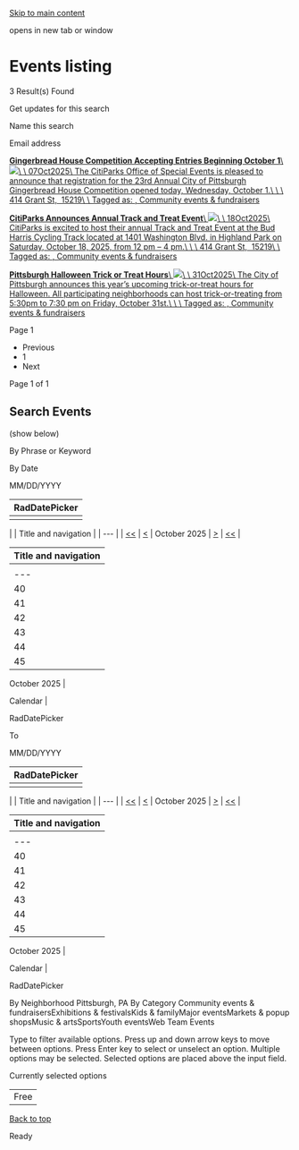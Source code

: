 [Skip to main content](https://www.pittsburghpa.gov/Events-directory#main-content)

opens in new tab or window

# Events listing

3 Result(s) Found

Get updates for this search

Name this search

Email address

[**Gingerbread House Competition Accepting Entries Beginning October 1**\\
![](https://www.pittsburghpa.gov/files/sharedassets/city/v/2/thumbs/gingerbread-comp.jpg?dimension=smallthumbnail&w=150&h=100)\\
\\
07Oct2025\\
The CitiParks Office of Special Events is pleased to announce that registration for the 23rd Annual City of Pittsburgh Gingerbread House Competition opened today, Wednesday, October 1.\\
\\
\\
414 Grant St,  15219\\
\\
Tagged as: , Community events & fundraisers](https://www.pittsburghpa.gov/Events-directory/Gingerbread-House-Competition-Accepting-Entries-Beginning-October-1)

[**CitiParks Announces Annual Track and Treat Event**\\
![](https://www.pittsburghpa.gov/files/sharedassets/city/v/1/thumbs/track-and-treat.jpg?dimension=smallthumbnail&w=150&h=100)\\
\\
18Oct2025\\
CitiParks is excited to host their annual Track and Treat Event at the Bud Harris Cycling Track located at 1401 Washington Blvd. in Highland Park on Saturday, October 18, 2025, from 12 pm – 4 pm.\\
\\
\\
414 Grant St,  15219\\
\\
Tagged as: , Community events & fundraisers](https://www.pittsburghpa.gov/Events-directory/CitiParks-Announces-Annual-Track-and-Treat-Event)

[**Pittsburgh Halloween Trick or Treat Hours**\\
![](https://www.pittsburghpa.gov/files/sharedassets/city/v/1/thumbs/trick-or-treat.png?dimension=smallthumbnail&w=150&h=100)\\
\\
31Oct2025\\
The City of Pittsburgh announces this year’s upcoming trick-or-treat hours for Halloween. All participating neighborhoods can host trick-or-treating from 5:30pm to 7:30 pm on Friday, October 31st.\\
\\
\\
Tagged as: , Community events & fundraisers](https://www.pittsburghpa.gov/Events-directory/Pittsburgh-Halloween-Trick-or-Treat-Hours)

Page 1

- Previous
- 1
- Next

Page 1 of 1

## Search Events

(show below)

By Phrase or Keyword

By Date

MM/DD/YYYY


| RadDatePicker |
| --- |
|  | [Open the calendar popup.](https://www.pittsburghpa.gov/Events-directory# "Open the calendar popup.")

| | Title and navigation |
| --- |
| [<<](https://www.pittsburghpa.gov/Events-directory# "<<") | [<](https://www.pittsburghpa.gov/Events-directory# "<") | October 2025 | [>](https://www.pittsburghpa.gov/Events-directory# ">") | [<<](https://www.pittsburghpa.gov/Events-directory# ">>") |

Title and navigation |
| --- |
| |  | S | M | T | W | T | F | S |
| --- | --- | --- | --- | --- | --- | --- | --- |
| 40 | [28](https://www.pittsburghpa.gov/Events-directory#) | [29](https://www.pittsburghpa.gov/Events-directory#) | [30](https://www.pittsburghpa.gov/Events-directory#) | [1](https://www.pittsburghpa.gov/Events-directory#) | [2](https://www.pittsburghpa.gov/Events-directory#) | [3](https://www.pittsburghpa.gov/Events-directory#) | [4](https://www.pittsburghpa.gov/Events-directory#) |
| 41 | [5](https://www.pittsburghpa.gov/Events-directory#) | [6](https://www.pittsburghpa.gov/Events-directory#) | [7](https://www.pittsburghpa.gov/Events-directory#) | [8](https://www.pittsburghpa.gov/Events-directory#) | [9](https://www.pittsburghpa.gov/Events-directory#) | [10](https://www.pittsburghpa.gov/Events-directory#) | [11](https://www.pittsburghpa.gov/Events-directory#) |
| 42 | [12](https://www.pittsburghpa.gov/Events-directory#) | [13](https://www.pittsburghpa.gov/Events-directory#) | [14](https://www.pittsburghpa.gov/Events-directory#) | [15](https://www.pittsburghpa.gov/Events-directory#) | [16](https://www.pittsburghpa.gov/Events-directory#) | [17](https://www.pittsburghpa.gov/Events-directory#) | [18](https://www.pittsburghpa.gov/Events-directory#) |
| 43 | [19](https://www.pittsburghpa.gov/Events-directory#) | [20](https://www.pittsburghpa.gov/Events-directory#) | [21](https://www.pittsburghpa.gov/Events-directory#) | [22](https://www.pittsburghpa.gov/Events-directory#) | [23](https://www.pittsburghpa.gov/Events-directory#) | [24](https://www.pittsburghpa.gov/Events-directory#) | [25](https://www.pittsburghpa.gov/Events-directory#) |
| 44 | [26](https://www.pittsburghpa.gov/Events-directory#) | [27](https://www.pittsburghpa.gov/Events-directory#) | [28](https://www.pittsburghpa.gov/Events-directory#) | [29](https://www.pittsburghpa.gov/Events-directory#) | [30](https://www.pittsburghpa.gov/Events-directory#) | [31](https://www.pittsburghpa.gov/Events-directory#) | [1](https://www.pittsburghpa.gov/Events-directory#) |
| 45 | [2](https://www.pittsburghpa.gov/Events-directory#) | [3](https://www.pittsburghpa.gov/Events-directory#) | [4](https://www.pittsburghpa.gov/Events-directory#) | [5](https://www.pittsburghpa.gov/Events-directory#) | [6](https://www.pittsburghpa.gov/Events-directory#) | [7](https://www.pittsburghpa.gov/Events-directory#) | [8](https://www.pittsburghpa.gov/Events-directory#) |

October 2025 |

Calendar |

RadDatePicker


To

MM/DD/YYYY


| RadDatePicker |
| --- |
|  | [Open the calendar popup.](https://www.pittsburghpa.gov/Events-directory# "Open the calendar popup.")

| | Title and navigation |
| --- |
| [<<](https://www.pittsburghpa.gov/Events-directory# "<<") | [<](https://www.pittsburghpa.gov/Events-directory# "<") | October 2025 | [>](https://www.pittsburghpa.gov/Events-directory# ">") | [<<](https://www.pittsburghpa.gov/Events-directory# ">>") |

Title and navigation |
| --- |
| |  | S | M | T | W | T | F | S |
| --- | --- | --- | --- | --- | --- | --- | --- |
| 40 | [28](https://www.pittsburghpa.gov/Events-directory#) | [29](https://www.pittsburghpa.gov/Events-directory#) | [30](https://www.pittsburghpa.gov/Events-directory#) | [1](https://www.pittsburghpa.gov/Events-directory#) | [2](https://www.pittsburghpa.gov/Events-directory#) | [3](https://www.pittsburghpa.gov/Events-directory#) | [4](https://www.pittsburghpa.gov/Events-directory#) |
| 41 | [5](https://www.pittsburghpa.gov/Events-directory#) | [6](https://www.pittsburghpa.gov/Events-directory#) | [7](https://www.pittsburghpa.gov/Events-directory#) | [8](https://www.pittsburghpa.gov/Events-directory#) | [9](https://www.pittsburghpa.gov/Events-directory#) | [10](https://www.pittsburghpa.gov/Events-directory#) | [11](https://www.pittsburghpa.gov/Events-directory#) |
| 42 | [12](https://www.pittsburghpa.gov/Events-directory#) | [13](https://www.pittsburghpa.gov/Events-directory#) | [14](https://www.pittsburghpa.gov/Events-directory#) | [15](https://www.pittsburghpa.gov/Events-directory#) | [16](https://www.pittsburghpa.gov/Events-directory#) | [17](https://www.pittsburghpa.gov/Events-directory#) | [18](https://www.pittsburghpa.gov/Events-directory#) |
| 43 | [19](https://www.pittsburghpa.gov/Events-directory#) | [20](https://www.pittsburghpa.gov/Events-directory#) | [21](https://www.pittsburghpa.gov/Events-directory#) | [22](https://www.pittsburghpa.gov/Events-directory#) | [23](https://www.pittsburghpa.gov/Events-directory#) | [24](https://www.pittsburghpa.gov/Events-directory#) | [25](https://www.pittsburghpa.gov/Events-directory#) |
| 44 | [26](https://www.pittsburghpa.gov/Events-directory#) | [27](https://www.pittsburghpa.gov/Events-directory#) | [28](https://www.pittsburghpa.gov/Events-directory#) | [29](https://www.pittsburghpa.gov/Events-directory#) | [30](https://www.pittsburghpa.gov/Events-directory#) | [31](https://www.pittsburghpa.gov/Events-directory#) | [1](https://www.pittsburghpa.gov/Events-directory#) |
| 45 | [2](https://www.pittsburghpa.gov/Events-directory#) | [3](https://www.pittsburghpa.gov/Events-directory#) | [4](https://www.pittsburghpa.gov/Events-directory#) | [5](https://www.pittsburghpa.gov/Events-directory#) | [6](https://www.pittsburghpa.gov/Events-directory#) | [7](https://www.pittsburghpa.gov/Events-directory#) | [8](https://www.pittsburghpa.gov/Events-directory#) |

October 2025 |

Calendar |

RadDatePicker


By Neighborhood
Pittsburgh, PA
By Category
Community events & fundraisersExhibitions & festivalsKids & familyMajor eventsMarkets & popup shopsMusic & artsSportsYouth eventsWeb Team Events

Type to filter available options. Press up and down arrow keys to move between options. Press Enter key to select or unselect an option. Multiple options may be selected. Selected options are placed above the input field.

Currently selected options

|     |
| --- |
| Free |

[Back to top](https://www.pittsburghpa.gov/Events-directory#body-top)

Ready
